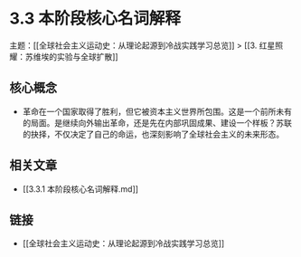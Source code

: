 # 3.3 本阶段核心名词解释

主题：[[全球社会主义运动史：从理论起源到冷战实践学习总览]] > [[3. 红星照耀：苏维埃的实验与全球扩散]]

## 核心概念

- 革命在一个国家取得了胜利，但它被资本主义世界所包围。这是一个前所未有的局面。是继续向外输出革命，还是先在内部巩固成果、建设一个样板？苏联的抉择，不仅决定了自己的命运，也深刻影响了全球社会主义的未来形态。

## 相关文章

- [[3.3.1 本阶段核心名词解释.md]]

## 链接

- [[全球社会主义运动史：从理论起源到冷战实践学习总览]]
